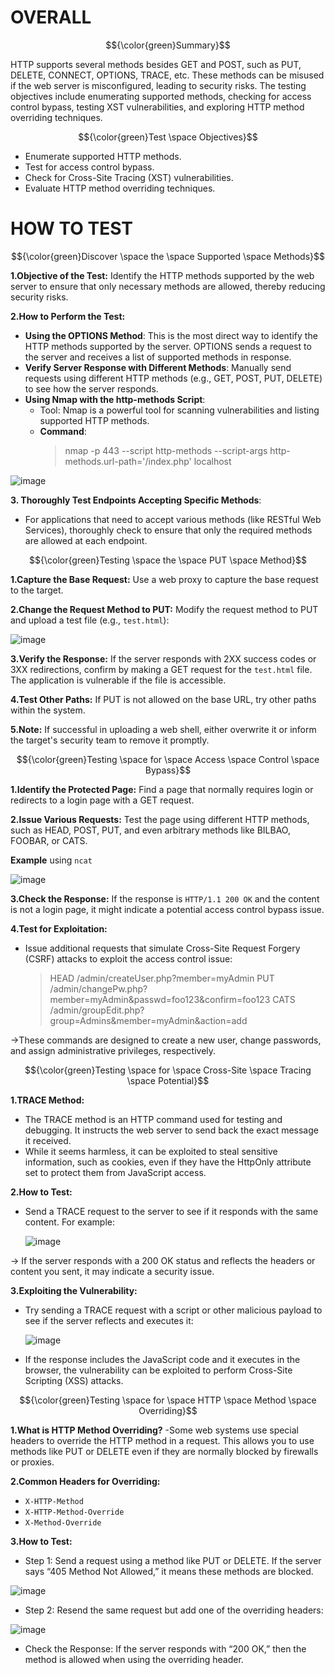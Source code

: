 # OVERALL #

$${\color{green}Summary}$$	

HTTP supports several methods besides GET and POST, such as PUT, DELETE, CONNECT, OPTIONS, TRACE, etc. These methods can be misused if the web server is misconfigured, leading to security risks. The testing objectives include enumerating supported methods, checking for access control bypass, testing XST vulnerabilities, and exploring HTTP method overriding techniques.

$${\color{green}Test \space Objectives}$$

- Enumerate supported HTTP methods.
- Test for access control bypass.
- Check for Cross-Site Tracing (XST) vulnerabilities.
- Evaluate HTTP method overriding techniques.

# HOW TO TEST #

$${\color{green}Discover \space the \space Supported \space Methods}$$

**1.Objective of the Test:** Identify the HTTP methods supported by the web server to ensure that only necessary methods are allowed, thereby reducing security risks.

**2.How to Perform the Test:**

- **Using the OPTIONS Method**: This is the most direct way to identify the HTTP methods supported by the server. OPTIONS sends a request to the server and receives a list of supported methods in response.
- **Verify Server Response with Different Methods**: Manually send requests using different HTTP methods (e.g., GET, POST, PUT, DELETE) to see how the server responds.
- **Using Nmap with the http-methods Script**:
  - Tool: Nmap is a powerful tool for scanning vulnerabilities and listing supported HTTP methods.
  - **Command**:
    >nmap -p 443 --script http-methods --script-args http-methods.url-path='/index.php' localhost

![image](https://github.com/user-attachments/assets/58e8c296-e5c8-4026-a922-fdd46f2a6b1f)

**3. Thoroughly Test Endpoints Accepting Specific Methods**:

- For applications that need to accept various methods (like RESTful Web Services), thoroughly check to ensure that only the required methods are allowed at each endpoint.

$${\color{green}Testing \space the \space PUT \space Method}$$	

**1.Capture the Base Request:** Use a web proxy to capture the base request to the target.

**2.Change the Request Method to PUT:** Modify the request method to PUT and upload a test file (e.g., `test.html`):

![image](https://github.com/user-attachments/assets/520f371c-b4a0-4da3-ab9c-1a5044746430)

**3.Verify the Response:**
 If the server responds with 2XX success codes or 3XX redirections, confirm by making a GET request for the `test.html` file. The application is vulnerable if the file is accessible.

**4.Test Other Paths:** If PUT is not allowed on the base URL, try other paths within the system.

**5.Note:** If successful in uploading a web shell, either overwrite it or inform the target's security team to remove it promptly.

$${\color{green}Testing \space for \space Access \space Control \space Bypass}$$	

**1.Identify the Protected Page:** Find a page that normally requires login or redirects to a login page with a GET request.

**2.Issue Various Requests:** Test the page using different HTTP methods, such as HEAD, POST, PUT, and even arbitrary methods like BILBAO, FOOBAR, or CATS.

**Example** using `ncat`

![image](https://github.com/user-attachments/assets/9972d758-4240-4d8a-9021-044d0f87c371)

**3.Check the Response:** If the response is `HTTP/1.1 200 OK` and the content is not a login page, it might indicate a potential access control bypass issue.

**4.Test for Exploitation:**

- Issue additional requests that simulate Cross-Site Request Forgery (CSRF) attacks to exploit the access control issue:
  >HEAD /admin/createUser.php?member=myAdmin
  >PUT /admin/changePw.php?member=myAdmin&passwd=foo123&confirm=foo123
  >CATS /admin/groupEdit.php?group=Admins&member=myAdmin&action=add

->These commands are designed to create a new user, change passwords, and assign administrative privileges, respectively.

$${\color{green}Testing \space for \space Cross-Site \space Tracing \space Potential}$$	

**1.TRACE Method:**

- The TRACE method is an HTTP command used for testing and debugging. It instructs the web server to send back the exact message it received.
- While it seems harmless, it can be exploited to steal sensitive information, such as cookies, even if they have the HttpOnly attribute set to protect them from JavaScript access.

**2.How to Test:**

- Send a TRACE request to the server to see if it responds with the same content. For example:

  ![image](https://github.com/user-attachments/assets/a4686f80-0d4e-4161-ad3d-d2facef5c6b5)

-> If the server responds with a 200 OK status and reflects the headers or content you sent, it may indicate a security issue.

**3.Exploiting the Vulnerability:**

- Try sending a TRACE request with a script or other malicious payload to see if the server reflects and executes it:

  ![image](https://github.com/user-attachments/assets/d7d942b0-18ef-4b1f-9b11-ae77b8dcd965)

- If the response includes the JavaScript code and it executes in the browser, the vulnerability can be exploited to perform Cross-Site Scripting (XSS) attacks.

$${\color{green}Testing \space for \space HTTP \space Method \space Overriding}$$	

**1.What is HTTP Method Overriding?**
-Some web systems use special headers to override the HTTP method in a request. This allows you to use methods like PUT or DELETE even if they are normally blocked by firewalls or proxies.

**2.Common Headers for Overriding:**

- `X-HTTP-Method`
- `X-HTTP-Method-Override`
- `X-Method-Override`

**3.How to Test:**

- Step 1: Send a request using a method like PUT or DELETE. If the server says “405 Method Not Allowed,” it means these methods are blocked.

![image](https://github.com/user-attachments/assets/a3889ddf-3e26-4cfe-8d97-5b6d6c0c9a6c)

- Step 2: Resend the same request but add one of the overriding headers:

![image](https://github.com/user-attachments/assets/8b814695-2df2-40ff-afdc-e22cd530a027)

- Check the Response: If the server responds with “200 OK,” then the method is allowed when using the overriding header.


